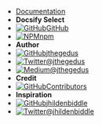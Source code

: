 - [Documentation](/)
- **Docsify Select**
- [![GitHub](https://icongr.am/simple/github.svg?color&size=16)GitHub](https://github.com/jthegedus/docsify-select)
- [![NPM](https://icongr.am/simple/npm.svg?colored&size=16)npm](https://www.npmjs.com/package/docsify-select)
- **Author**
- [![GitHub](https://icongr.am/simple/github.svg?color&size=16)jthegedus](https://github.com/jthegedus/)
- [![Twitter](https://icongr.am/simple/twitter.svg?colored&size=16)@jthegedus](http://twitter.com/jthegedus)
- [![Medium](https://icongr.am/simple/medium.svg?color&size=16)@jthegedus](https://medium.com/@jthegedus)
- **Credit**
- [![GitHub](https://icongr.am/simple/github.svg?color&size=16)Contributors](https://github.com/jthegedus/docsify-select/graphs/contributors)
- **Inspiration**
- [![GitHub](https://icongr.am/simple/github.svg?color&size=16)jhildenbiddle](https://github.com/jhildenbiddle/docsify-tabs)
- [![Twitter](https://icongr.am/simple/twitter.svg?colored&size=16)@jhildenbiddle](http://twitter.com/jhildenbiddle)
